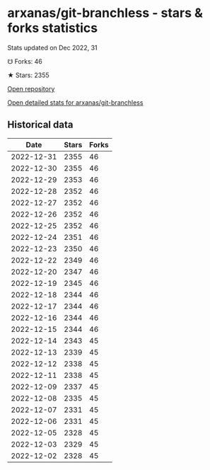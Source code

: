 # arxanas/git-branchless - stars & forks statistics

Stats updated on Dec 2022, 31

☋ Forks: 46

★ Stars: 2355

[Open repository](https://github.com/arxanas/git-branchless)

[Open detailed stats for arxanas/git-branchless](https://reviewgithub.com/rep/arxanas/git-branchless)

## Historical data
| Date | Stars | Forks |
|------|-------|-------|
| 2022-12-31 | 2355 | 46 | 
| 2022-12-30 | 2355 | 46 | 
| 2022-12-29 | 2353 | 46 | 
| 2022-12-28 | 2352 | 46 | 
| 2022-12-27 | 2352 | 46 | 
| 2022-12-26 | 2352 | 46 | 
| 2022-12-25 | 2352 | 46 | 
| 2022-12-24 | 2351 | 46 | 
| 2022-12-23 | 2350 | 46 | 
| 2022-12-22 | 2349 | 46 | 
| 2022-12-20 | 2347 | 46 | 
| 2022-12-19 | 2345 | 46 | 
| 2022-12-18 | 2344 | 46 | 
| 2022-12-17 | 2344 | 46 | 
| 2022-12-16 | 2344 | 46 | 
| 2022-12-15 | 2344 | 46 | 
| 2022-12-14 | 2343 | 45 | 
| 2022-12-13 | 2339 | 45 | 
| 2022-12-12 | 2338 | 45 | 
| 2022-12-11 | 2338 | 45 | 
| 2022-12-09 | 2337 | 45 | 
| 2022-12-08 | 2335 | 45 | 
| 2022-12-07 | 2331 | 45 | 
| 2022-12-06 | 2331 | 45 | 
| 2022-12-05 | 2328 | 45 | 
| 2022-12-03 | 2329 | 45 | 
| 2022-12-02 | 2328 | 45 | 

